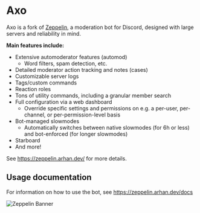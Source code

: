 <!--- ![Zeppelin Banner](assets/zepbanner.png) ---> 
# Axo
Axo is a fork of [Zeppelin](https://github.com/ZeppelinBot/Zeppelin), a moderation bot for Discord, designed with large servers and reliability in mind.

**Main features include:**
- Extensive automoderator features (automod)
  - Word filters, spam detection, etc.
- Detailed moderator action tracking and notes (cases)
- Customizable server logs
- Tags/custom commands
- Reaction roles
- Tons of utility commands, including a granular member search
- Full configuration via a web dashboard
  - Override specific settings and permissions on e.g. a per-user, per-channel, or per-permission-level basis
- Bot-managed slowmodes
  - Automatically switches between native slowmodes (for 6h or less) and bot-enforced (for longer slowmodes)
- Starboard
- And more!

See https://zeppelin.arhan.dev/ for more details.

## Usage documentation
For information on how to use the bot, see https://zeppelin.arhan.dev/docs

![Zeppelin Banner](assets/zepbanner.png)
